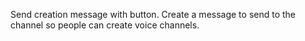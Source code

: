 Send creation message with button.
Create a message to send to the channel so people can create voice channels.
